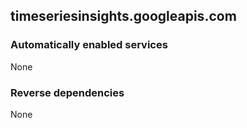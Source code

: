## timeseriesinsights.googleapis.com

### Automatically enabled services

None

### Reverse dependencies

None
